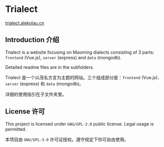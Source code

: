 # Trialect

[trialect.alekolau.cn](http://trialect.alekolau.cn)

## Introduction 介绍

Trialect is a website focusing on Maoming dialects consisting of 3 parts: 
``frontend`` (Vue.js), ``server`` (express) and ``data`` (mongodb).

Detailed readme files are in the subfolders.

Trialect 是一个以茂名方言为主题的网站。三个组成部分是：``frontend`` (Vue.js)、``server`` (express) 和 ``data`` (mongodb)。

详细的使用指引在子文件夹里。

## License 许可

This project is licensed under ``GNU/GPL-3.0`` public license. Legal usage is permitted.

本项目由 ``GNU/GPL-3.0`` 许可证授权。遵守规定下你可自由使用。